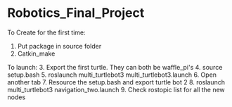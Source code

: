 # Robotics_Final_Project

To Create for the first time:
1. Put package in source folder
2. Catkin\_make

To launch:
3. Export the first turtle. They can both be waffle\_pi's
4. source setup.bash
5. roslaunch multi\_turtlebot3 multi\_turtlebot3.launch 
6. Open another tab
7. Resource the setup.bash and export turtle bot 2
8. roslaunch multi\_turtlebot3 navigation\_two.launch 
9. Check rostopic list for all the new nodes
